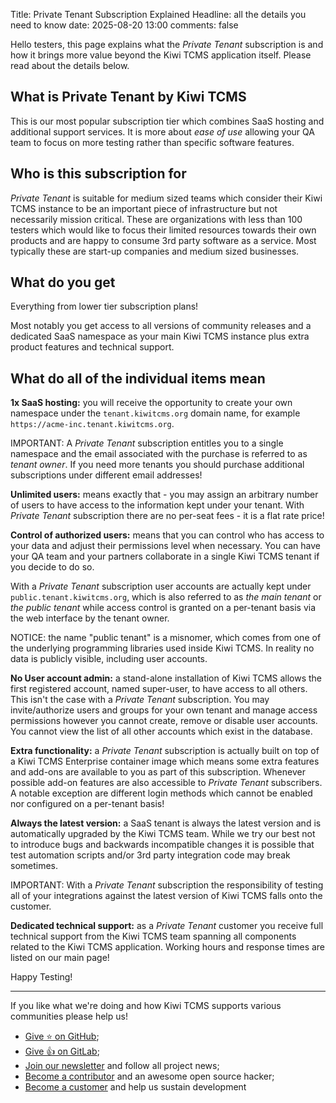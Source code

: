 Title: Private Tenant Subscription Explained
Headline: all the details you need to know
date: 2025-08-20 13:00
comments: false


Hello testers, this page explains what the *Private Tenant* subscription is and
how it brings more value beyond the Kiwi TCMS application itself.
Please read about the details below.


What is Private Tenant by Kiwi TCMS
-----------------------------------

This is our most popular subscription tier which combines SaaS hosting and
additional support services. It is more about *ease of use* allowing your
QA team to focus on more testing rather than specific software features.


Who is this subscription for
----------------------------

*Private Tenant* is suitable for medium sized teams which consider
their Kiwi TCMS instance to be an important piece of infrastructure but
not necessarily mission critical.
These are organizations with less than 100 testers
which would like to focus their limited resources towards their own
products and are happy to consume 3rd party software as a service.
Most typically these are start-up companies and medium sized businesses.


What do you get
---------------

Everything from lower tier subscription plans!

Most notably you get access to all versions of community releases and a
dedicated SaaS namespace as your main Kiwi TCMS instance plus extra
product features and technical support.


What do all of the individual items mean
----------------------------------------

**1x SaaS hosting:** you will receive the opportunity to create your own namespace
under the `tenant.kiwitcms.org` domain name, for example `https://acme-inc.tenant.kiwitcms.org`.

IMPORTANT: A *Private Tenant* subscription entitles you to a single namespace and the email associated
with the purchase is referred to as *tenant owner*.
If you need more tenants you should purchase additional subscriptions under different email addresses!


**Unlimited users:** means exactly that - you may assign an arbitrary number of users to have access
to the information kept under your tenant. With *Private Tenant* subscription there are no per-seat
fees - it is a flat rate price!


**Control of authorized users:** means that you can control who has access to your data and adjust
their permissions level when necessary. You can have your QA team and your partners collaborate in a
single Kiwi TCMS tenant if you decide to do so.

With a *Private Tenant* subscription user accounts are actually kept under `public.tenant.kiwitcms.org`,
which is also referred to as *the main tenant* or *the public tenant* while access control is granted on
a per-tenant basis via the web interface by the tenant owner.


NOTICE: the name "public tenant" is a misnomer, which comes from one of the underlying programming
libraries used inside Kiwi TCMS. In reality no data is publicly visible, including user accounts.



**No User account admin:** a stand-alone installation of Kiwi TCMS allows the first registered account,
named super-user, to have access to all others. This isn't the case with a *Private Tenant* subscription.
You may invite/authorize users and groups for your own tenant and manage access permissions however
you cannot create, remove or disable user accounts. You cannot view the list of all other accounts
which exist in the database.


**Extra functionality:** a *Private Tenant* subscription is actually built on top of a
Kiwi TCMS Enterprise container image which means some extra features and add-ons are available
to you as part of this subscription. Whenever possible add-on features are also accessible to
*Private Tenant* subscribers. A notable exception are different login methods which cannot be
enabled nor configured on a per-tenant basis!


**Always the latest version:** a SaaS tenant is always the latest version and is automatically
upgraded by the Kiwi TCMS team. While we try our best not to introduce bugs and backwards incompatible
changes it is possible that test automation scripts and/or 3rd party integration code may break
sometimes.

IMPORTANT: With a *Private Tenant* subscription the responsibility of testing all of your integrations against
the latest version of Kiwi TCMS falls onto the customer.



**Dedicated technical support:** as a *Private Tenant* customer you receive full technical support
from the Kiwi TCMS team spanning all components related to the Kiwi TCMS application. Working hours
and response times are listed on our main page!


Happy Testing!

---

If you like what we're doing and how Kiwi TCMS supports various communities
please help us!

- [Give ⭐ on GitHub](https://github.com/kiwitcms/Kiwi/stargazers);
- [Give 👍 on GitLab](https://gitlab.com/gitlab-org/gitlab/-/issues/334558);
- [Join our newsletter](https://kiwitcms.us17.list-manage.com/subscribe/post?u=9b57a21155a3b7c655ae8f922&id=c970a37581)
  and follow all project news;
- [Become a contributor](https://kiwitcms.readthedocs.io/en/latest/contribution.html) and an awesome open source hacker;
- [Become a customer](/#subscriptions) and help us sustain development
